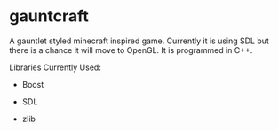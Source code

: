 gauntcraft
==========

A gauntlet styled minecraft inspired game. Currently it is using SDL but there is a chance it will move to OpenGL. It is programmed in C++.

Libraries Currently Used:
  
  - Boost
  
  - SDL
  
  - zlib
